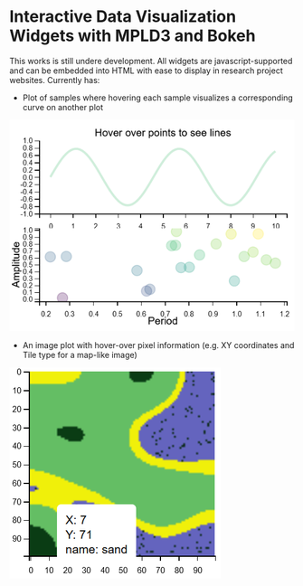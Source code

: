 # Interactive Data Visualization Widgets with MPLD3 and Bokeh

This works is still undere development. All widgets are javascript-supported and can be embedded into HTML with ease to display in research project websites. Currently has: 

- Plot of samples where hovering each sample visualizes a corresponding curve on another plot

![img/hover-lines.PNG](img/hover-lines.PNG)

- An image plot with hover-over pixel information (e.g. XY coordinates and Tile type for a map-like image)
 
![img/map-capture.PNG](img/map-capture.PNG)

